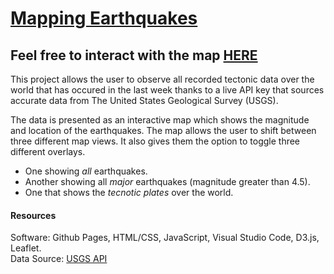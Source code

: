 # [Mapping Earthquakes](https://gjuarez9.github.io/)
## Feel free to interact with the map [HERE](https://gjuarez9.github.io/)

This project allows the user to observe all recorded tectonic data over the world that has occured in the last week thanks to a live API key that sources accurate data from The United States Geological Survey (USGS).

The data is presented as an interactive map which shows the magnitude and location of the earthquakes. The map allows the user to shift between three different map views. It also gives them the option to toggle three different overlays. 
* One showing *all* earthquakes.
* Another showing all *major* earthquakes (magnitude greater than 4.5).
* One that shows the *tecnotic plates* over the world.

#### Resources

Software: Github Pages, HTML/CSS, JavaScript, Visual Studio Code, D3.js, Leaflet.  
Data Source: [USGS API](https://earthquake.usgs.gov/earthquakes/feed/v1.0/summary/all_week.geojson)  


